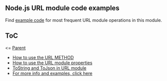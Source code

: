 ## Node.js URL module code examples

Find [example code](./code) for most frequent URL module operations in this module.

## ToC

<= [Parent](../Readme.md)

- [How to use the URL METHOD](./code/url-method.js)
- [How to use the URL module properties](./code/using-url-properties.js)
- [ToString and ToJson in URL module](./code/toSring-and-toJson.js)
- [For more info and examples, click here](https://nodejs.org/api/url.html#url)
